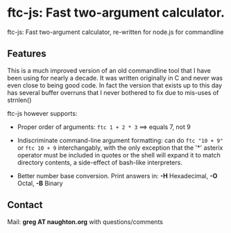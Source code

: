 # ftc-js: Fast two-argument calculator.

ftc-js: Fast two-argument calculator, re-written for node.js for commandline

## Features

This is a much improved version of an old commandline tool that I have been
using for nearly a decade. It was written originally in C and never was even
close to being good code.  In fact the version that exists up to this day has
several buffer overruns that I never bothered to fix due to mis-uses of strnlen()

ftc-js however supports: 
* Proper order of arguments: ```ftc 1 + 2 * 3``` ==> equals 7, not 9

* Indiscriminate command-line argument formatting: can do ```ftc "10 + 9"``` or ```ftc 10 + 9``` interchangably, with the only exception that the '*' asterix operator must be included in quotes or the shell will expand it to match directory contents, a side-effect of bash-like interpreters.

* Better number base conversion. Print answers in: **-H** Hexadecimal, **-O** Octal, **-B** Binary


## Contact

Mail: **greg AT naughton.org** with questions/comments
